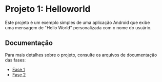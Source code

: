 # Projeto 1: Helloworld

Este projeto é um exemplo simples de uma aplicação Android que exibe uma mensagem de "Hello World" personalizada com o nome do usuário.

## Documentação

Para mais detalhes sobre o projeto, consulte os arquivos de documentação das fases:

- [Fase 1](README_FASE1.md)
- [Fase 2](README_FASE2.md)